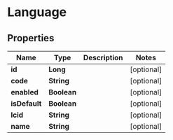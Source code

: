 
# Language

## Properties
Name | Type | Description | Notes
------------ | ------------- | ------------- | -------------
**id** | **Long** |  |  [optional]
**code** | **String** |  |  [optional]
**enabled** | **Boolean** |  |  [optional]
**isDefault** | **Boolean** |  |  [optional]
**lcid** | **String** |  |  [optional]
**name** | **String** |  |  [optional]



